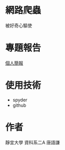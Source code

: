 

# 網路爬蟲
被好奇心驅使

# 專題報告

[個人簡報](https://autumn903.github.io/pro-mo/)

# 使用技術
 * spyder
 * github
# 作者
 靜宜大學 資科系二A 唐語謙


